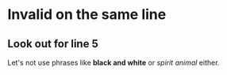 # Invalid on the same line

## Look out for line 5

Let's not use phrases like **black and white** or _spirit animal_ either.
